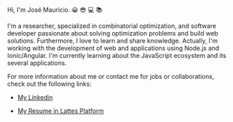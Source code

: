 Hi, I'm José Maurício. :grinning: :sunglasses: :computer: :books:

I'm a researcher, specialized in combinatorial optimization, and software developer passionate about solving optimization problems and build web solutions. Furthermore, I love to learn and share knowledge. Actually, I'm working with the development of web and applications using Node.js and Ionic/Angular. I'm currently learning about the JavaScript ecosystem and its several applications.

For more information about me or contact me for jobs or collaborations, check out the following links:

* [My Linkedin](https://www.linkedin.com/in/jos%C3%A9-maur%C3%ADcio-costa-52001583/)

* [My Resume in Lattes Platform](http://lattes.cnpq.br/4348087237433332)
